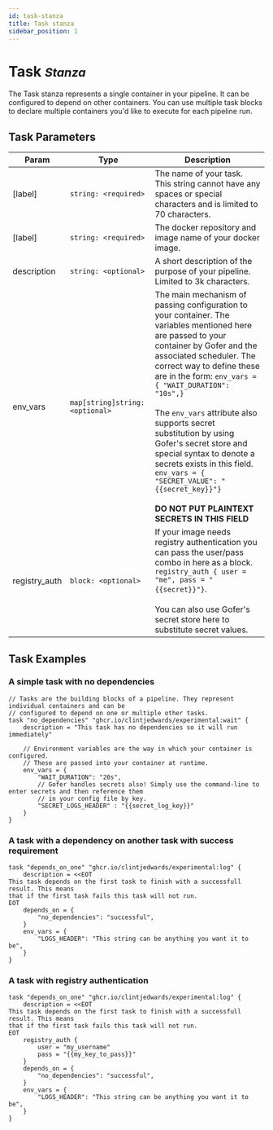 ```yaml
---
id: task-stanza
title: Task stanza
sidebar_position: 1
---
```


# Task <small>_Stanza_</small>

The Task stanza represents a single container in your pipeline. It can be configured to depend on other containers. You can use multiple task blocks to declare multiple containers you'd like to execute for each pipeline run.

## Task Parameters

| Param         | Type                            | Description                                                                                                                                                                                                                                                                                                                                                                                                                                                                                                                          |
| ------------- | ------------------------------- | ------------------------------------------------------------------------------------------------------------------------------------------------------------------------------------------------------------------------------------------------------------------------------------------------------------------------------------------------------------------------------------------------------------------------------------------------------------------------------------------------------------------------------------ |
| [label]       | `string: <required>`            | The name of your task. This string cannot have any spaces or special characters and is limited to 70 characters.                                                                                                                                                                                                                                                                                                                                                                                                                     |
| [label]       | `string: <required>`            | The docker repository and image name of your docker image.                                                                                                                                                                                                                                                                                                                                                                                                                                                                           |
| description   | `string: <optional>`            | A short description of the purpose of your pipeline. Limited to 3k characters.                                                                                                                                                                                                                                                                                                                                                                                                                                                       |
| env_vars      | `map[string]string: <optional>` | The main mechanism of passing configuration to your container. The variables mentioned here are passed to your container by Gofer and the associated scheduler. The correct way to define these are in the form: `env_vars = { "WAIT_DURATION": "10s",}` <br/> <br/> The `env_vars` attribute also supports secret substitution by using Gofer's secret store and special syntax to denote a secrets exists in this field. `env_vars = { "SECRET_VALUE": "{{secret_key}}"}`<br/><br/> **DO NOT PUT PLAINTEXT SECRETS IN THIS FIELD** |
| registry_auth | `block: <optional>`             | If your image needs registry authentication you can pass the user/pass combo in here as a block. `registry_auth { user = "me", pass = "{{secret}}"}`. <br/><br/> You can also use Gofer's secret store here to substitute secret values.                                                                                                                                                                                                                                                                                             |

## Task Examples

### A simple task with no dependencies

```hcl
// Tasks are the building blocks of a pipeline. They represent individual containers and can be
// configured to depend on one or multiple other tasks.
task "no_dependencies" "ghcr.io/clintjedwards/experimental:wait" {
	description = "This task has no dependencies so it will run immediately"

    // Environment variables are the way in which your container is configured.
    // These are passed into your container at runtime.
    env_vars = {
        "WAIT_DURATION": "20s",
        // Gofer handles secrets also! Simply use the command-line to enter secrets and then reference them
        // in your config file by key.
        "SECRET_LOGS_HEADER" : "{{secret_log_key}}"
    }
}
```

### A task with a dependency on another task with success requirement

```hcl
task "depends_on_one" "ghcr.io/clintjedwards/experimental:log" {
	description = <<EOT
This task depends on the first task to finish with a successfull result. This means
that if the first task fails this task will not run.
EOT
    depends_on = {
        "no_dependencies": "successful",
    }
    env_vars = {
        "LOGS_HEADER": "This string can be anything you want it to be",
    }
}
```

### A task with registry authentication

```hcl
task "depends_on_one" "ghcr.io/clintjedwards/experimental:log" {
	description = <<EOT
This task depends on the first task to finish with a successfull result. This means
that if the first task fails this task will not run.
EOT
    registry_auth {
        user = "my_username"
        pass = "{{my_key_to_pass}}"
    }
    depends_on = {
        "no_dependencies": "successful",
    }
    env_vars = {
        "LOGS_HEADER": "This string can be anything you want it to be",
    }
}
```
